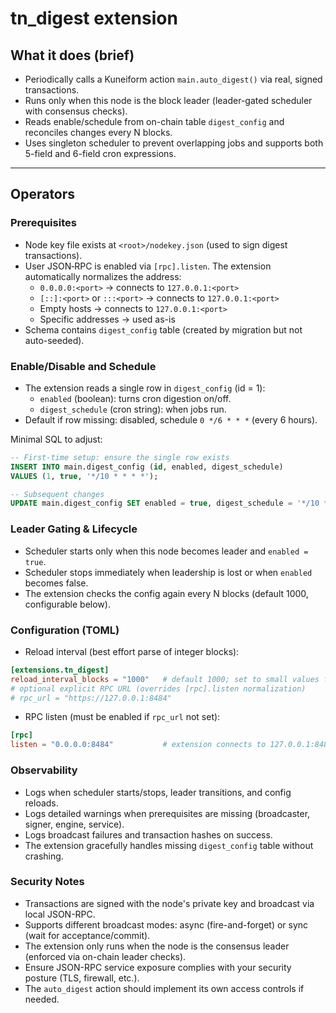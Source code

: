 # tn_digest extension

## What it does (brief)
- Periodically calls a Kuneiform action `main.auto_digest()` via real, signed transactions.
- Runs only when this node is the block leader (leader-gated scheduler with consensus checks).
- Reads enable/schedule from on-chain table `digest_config` and reconciles changes every N blocks.
- Uses singleton scheduler to prevent overlapping jobs and supports both 5-field and 6-field cron expressions.

---

## Operators

### Prerequisites
- Node key file exists at `<root>/nodekey.json` (used to sign digest transactions).
- User JSON‑RPC is enabled via `[rpc].listen`. The extension automatically normalizes the address:
  - `0.0.0.0:<port>` → connects to `127.0.0.1:<port>`
  - `[::]:<port>` or `:::<port>` → connects to `127.0.0.1:<port>`
  - Empty hosts → connects to `127.0.0.1:<port>`
  - Specific addresses → used as-is
- Schema contains `digest_config` table (created by migration but not auto-seeded).

### Enable/Disable and Schedule
- The extension reads a single row in `digest_config` (id = 1):
  - `enabled` (boolean): turns cron digestion on/off.
  - `digest_schedule` (cron string): when jobs run.
- Default if row missing: disabled, schedule `0 */6 * * *` (every 6 hours).

Minimal SQL to adjust:
```sql
-- First-time setup: ensure the single row exists
INSERT INTO main.digest_config (id, enabled, digest_schedule)
VALUES (1, true, '*/10 * * * *');

-- Subsequent changes
UPDATE main.digest_config SET enabled = true, digest_schedule = '*/10 * * * *' WHERE id = 1;
```

### Leader Gating & Lifecycle
- Scheduler starts only when this node becomes leader and `enabled = true`.
- Scheduler stops immediately when leadership is lost or when `enabled` becomes false.
- The extension checks the config again every N blocks (default 1000, configurable below).

### Configuration (TOML)
- Reload interval (best effort parse of integer blocks):
```toml
[extensions.tn_digest]
reload_interval_blocks = "1000"   # default 1000; set to small values for faster reconciling
# optional explicit RPC URL (overrides [rpc].listen normalization)
# rpc_url = "https://127.0.0.1:8484"
```
- RPC listen (must be enabled if `rpc_url` not set):
```toml
[rpc]
listen = "0.0.0.0:8484"           # extension connects to 127.0.0.1:8484 internally
```

### Observability
- Logs when scheduler starts/stops, leader transitions, and config reloads.
- Logs detailed warnings when prerequisites are missing (broadcaster, signer, engine, service).
- Logs broadcast failures and transaction hashes on success.
- The extension gracefully handles missing `digest_config` table without crashing.

### Security Notes
- Transactions are signed with the node's private key and broadcast via local JSON-RPC.
- Supports different broadcast modes: async (fire-and-forget) or sync (wait for acceptance/commit).
- The extension only runs when the node is the consensus leader (enforced via on-chain leader checks).
- Ensure JSON-RPC service exposure complies with your security posture (TLS, firewall, etc.).
- The `auto_digest` action should implement its own access controls if needed.
